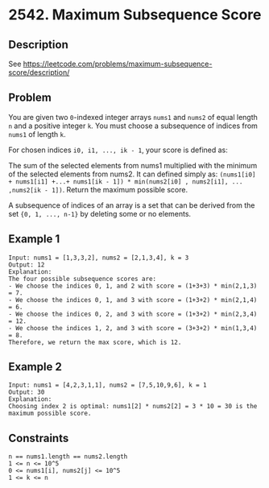 # 2542. Maximum Subsequence Score

## Description
See https://leetcode.com/problems/maximum-subsequence-score/description/

## Problem
You are given two `0`-indexed integer arrays `nums1` and `nums2` of equal length `n` and a positive integer `k`. You must choose a subsequence of indices from `nums1` of length `k`.

For chosen indices `i0, i1, ..., ik - 1`, your score is defined as:

The sum of the selected elements from nums1 multiplied with the minimum of the selected elements from nums2.
It can defined simply as: `(nums1[i0] + nums1[i1] +...+ nums1[ik - 1]) * min(nums2[i0] , nums2[i1], ... ,nums2[ik - 1])`.
Return the maximum possible score.

A subsequence of indices of an array is a set that can be derived from the set `{0, 1, ..., n-1}` by deleting some or no elements.

## Example 1

```
Input: nums1 = [1,3,3,2], nums2 = [2,1,3,4], k = 3
Output: 12
Explanation: 
The four possible subsequence scores are:
- We choose the indices 0, 1, and 2 with score = (1+3+3) * min(2,1,3) = 7.
- We choose the indices 0, 1, and 3 with score = (1+3+2) * min(2,1,4) = 6. 
- We choose the indices 0, 2, and 3 with score = (1+3+2) * min(2,3,4) = 12. 
- We choose the indices 1, 2, and 3 with score = (3+3+2) * min(1,3,4) = 8.
Therefore, we return the max score, which is 12.
```

## Example 2

```
Input: nums1 = [4,2,3,1,1], nums2 = [7,5,10,9,6], k = 1
Output: 30
Explanation: 
Choosing index 2 is optimal: nums1[2] * nums2[2] = 3 * 10 = 30 is the maximum possible score.
```

## Constraints

```
n == nums1.length == nums2.length
1 <= n <= 10^5
0 <= nums1[i], nums2[j] <= 10^5
1 <= k <= n
```